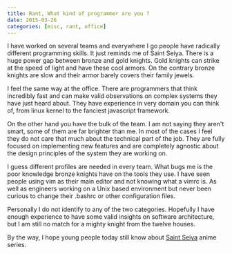 ```yaml
---
title: Rant, What kind of programmer are you ?
date: 2015-03-26
categories: [misc, rant, office]
---
```


I have worked on several teams and everywhere I go people have radically different programming skills.
It just reminds me of Saint Seiya. There is a huge power gap between bronze and gold knights. Gold knights
can strike at the speed of light and have these cool armors. On the contrary bronze knights are slow
and their armor barely covers their family jewels.

I feel the same way at the office. There are programmers that think incredibly fast and can make valid
observations on complex systems they have just heard about. They have experience in very domain you
can think of, from linux kernel to the fanciest javascript framework.

On the other hand you have the bulk of the team. I am not saying they aren't smart, some of them are
far brighter than me. In most of the cases I feel they do not care that much about the technical part
of the job. They are fully focused on implementing new features and are completely agnostic about the
design principles of the system they are working on.

I guess different profiles are needed in every team. What bugs me is the poor knowledge bronze knights
have on the tools they use. I have seen people using vim as their main editor and not knowing what a vimrc is.
As well as engineers working on a Unix based environment but never been curious to change their 
.bashrc or other configuration files.

Personally I do not identify to any of the two categories. Hopefully I have enough experience to have some valid insights on software architecture, but I am still no match for a mighty knight from the twelve houses.

By the way, I hope young people today still know about [Saint Seiya][1] anime series.

[1]: http://en.wikipedia.org/wiki/Saint_Seiya

